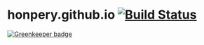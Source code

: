 # honpery.github.io [![Build Status](https://travis-ci.org/honpery/honpery.github.io.svg?branch=master)](https://travis-ci.org/honpery/honpery.github.io)

[![Greenkeeper badge](https://badges.greenkeeper.io/honpery/blog-builder.svg)](https://greenkeeper.io/)